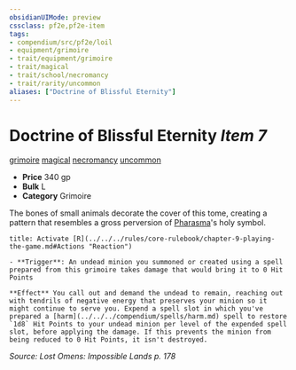 ```yaml
---
obsidianUIMode: preview
cssclass: pf2e,pf2e-item
tags:
- compendium/src/pf2e/loil
- equipment/grimoire
- trait/equipment/grimoire
- trait/magical
- trait/school/necromancy
- trait/rarity/uncommon
aliases: ["Doctrine of Blissful Eternity"]
---
```

# Doctrine of Blissful Eternity *Item 7*  
[grimoire](grimoire-som.md)  [magical](magical.md)  [necromancy](necromancy.md)  [uncommon](uncommon.md)  

- **Price** 340 gp
- **Bulk** L
- **Category** Grimoire

The bones of small animals decorate the cover of this tome, creating a pattern that resembles a gross perversion of [Pharasma](../../setting/deities/pharasma.md)'s holy symbol.

```ad-embed-ability
title: Activate [R](../../../rules/core-rulebook/chapter-9-playing-the-game.md#Actions "Reaction")

- **Trigger**: An undead minion you summoned or created using a spell prepared from this grimoire takes damage that would bring it to 0 Hit Points

**Effect** You call out and demand the undead to remain, reaching out with tendrils of negative energy that preserves your minion so it might continue to serve you. Expend a spell slot in which you've prepared a [harm](../../../compendium/spells/harm.md) spell to restore `1d8` Hit Points to your undead minion per level of the expended spell slot, before applying the damage. If this prevents the minion from being reduced to 0 Hit Points, it isn't destroyed.
```

*Source: Lost Omens: Impossible Lands p. 178*
